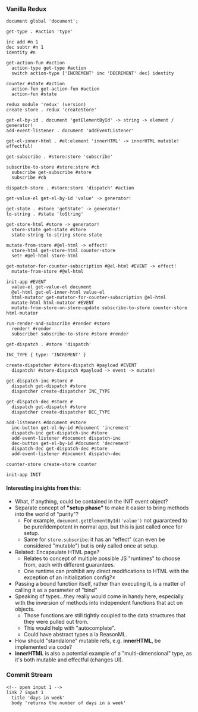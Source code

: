 
### Vanilla Redux

```
document global 'document';

get-type . #action 'type'

inc add #n 1
dec subtr #n 1
identity #n

get-action-fun #action
  action-type get-type #action
  switch action-type ['INCREMENT' inc 'DECREMENT' dec] identity

counter #state #action
  action-fun get-action-fun #action
  action-fun #state

redux module 'redux' (version)
create-store . redux 'createStore'

get-el-by-id . document 'getElementById' -> string -> element / generator!
add-event-listener . document 'addEventListener'

get-el-inner-html . #el:element 'innerHTML' -> innerHTML mutable! effectful!

get-subscribe . #store:store 'subscribe'

subscribe-to-store #store:store #cb
  subscribe get-subscribe #store
  subscribe #cb

dispatch-store . #store:store 'dispatch' #action

get-value-el get-el-by-id 'value' -> generator!

get-state . #store 'getState' -> generator!
to-string . #state 'toString'

get-store-html #store -> generator!
  store-state get-state #store
  state-string to-string store-state

mutate-from-store #@el-html -> effect!
  store-html get-store-html counter-store
  set! #@el-html store-html

get-mutator-for-counter-subscription #@el-html #EVENT -> effect!
  mutate-from-store #@el-html

init-app #EVENT
  value-el get-value-el document
  @el-html get-el-inner-html value-el
  html-mutator get-mutator-for-counter-subscription @el-html
  mutate-html html-mutator #EVENT
  mutate-from-store-on-store-update subscribe-to-store counter-store html-mutator

run-render-and-subscribe #render #store
  render! #render
  subscribe! subscribe-to-store #store #render

get-dispatch . #store 'dispatch'

INC_TYPE { type: 'INCREMENT' }

create-dispatcher #store-dispatch #payload #EVENT
  dispatch! #store-dispatch #payload -> event -> mutate!

get-dispatch-inc #store #
  dispatch get-dispatch #store
  dispatcher create-dispatcher INC_TYPE

get-dispatch-dec #store #
  dispatch get-dispatch #store
  dispatcher create-dispatcher DEC_TYPE

add-listeners #document #store
  inc-button get-el-by-id #document 'increment'
  dispatch-inc get-dispatch-inc #store
  add-event-listener #document dispatch-inc
  dec-button get-el-by-id #document 'decrement'
  dispatch-dec get-dispatch-dec #store
  add-event-listener #document dispatch-dec

counter-store create-store counter

init-app INIT  
```

#### Interesting insights from this:
- What, if anything, could be contained in the INIT event object?
- Separate concept of **"setup phase"** to make it easier to bring methods into the world of "purity"?
  - For example, `document.getElementById('value')` not guaranteed to be pure/idempotent in normal app, but this is just called once for setup.
  - Same for `store.subscribe`: it has an "effect" (can even be considered "mutable") but is only called once at setup.
- Related: Encapsulate HTML page?
  - Relates to concept of multiple possible JS "runtimes" to choose from, each with different guarantees.
  - One runtime can prohibit any direct modifications to HTML with the exception of an initialization config?≠
- Passing a bound function itself, rather than executing it, is a matter of calling it as a parameter of "bind"
- Speaking of types...they really would come in handy here, especially with the inversion of methods into independent functions that act on objects.
  - Those functions are still tightly coupled to the data structures that they were pulled out from.
  - This would help with "autocomplete".
  - Could have abstract types a la ReasonML.
- How should "standalone" mutable refs, e.g. **innerHTML**, be implemented via code?
- **innerHTML** is also a potential example of a "multi-dimensional" type, as it's both mutable and effectful (changes UI).

### Commit Stream

```
<!-- open input 1 -->
link 7 input 1
  title 'days in week'
  body 'returns the number of days in a week'
  
```